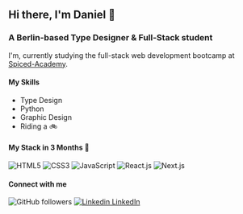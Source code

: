 ## Hi there, I'm Daniel 👋

### A Berlin-based Type Designer & Full-Stack student

I'm, currently studying the full-stack web development bootcamp at [Spiced-Academy](https://www.spiced-academy.com/en/program/full-stack-web-development).

#### My Skills

  - Type Design
  - Python
  - Graphic Design
  - Riding a 🚲

#### My Stack in 3 Months 🤞

![HTML5](https://img.shields.io/badge/-HTML5-%23E44D27?style=flat-square&logo=html5&logoColor=ffffff)
![CSS3](https://img.shields.io/badge/-CSS3-%231572B6?style=flat-square&logo=css3)
![JavaScript](https://img.shields.io/badge/-JavaScript-%23F7DF1C?style=flat-square&logo=javascript&logoColor=000000&labelColor=%23F7DF1C&color=%23FFCE5A)
![React.js](https://img.shields.io/badge/-React.js-%23282C34?style=flat-square&logo=react)
![Next.js](https://img.shields.io/badge/-Next.js-%23000000?style=flat-square&logo=nextdotjs)

#### Connect with me

![GitHub followers](https://img.shields.io/github/followers/danielrileyde?label=Follow&style=social)
[![Linkedin](https://i.stack.imgur.com/gVE0j.png) LinkedIn](https://de.linkedin.com/in/danielrileyde)

